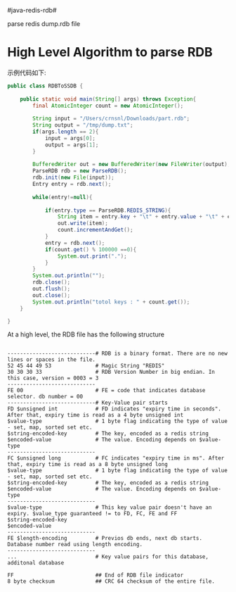 #java-redis-rdb#

parse redis dump.rdb file

High Level Algorithm to parse RDB
==========
示例代码如下:
```java
public class RDBToSSDB {
	
	public static void main(String[] args) throws Exception{
    	final AtomicInteger count = new AtomicInteger();
    	
        String input = "/Users/crnsnl/Downloads/part.rdb";
        String output = "/tmp/dump.txt";
        if(args.length == 2){
        	input = args[0];
        	output = args[1];
        }
        
        BufferedWriter out = new BufferedWriter(new FileWriter(output), 1024 * 1024);
        ParseRDB rdb = new ParseRDB();
        rdb.init(new File(input));
        Entry entry = rdb.next();
        
        while(entry!=null){
        	
        	if(entry.type == ParseRDB.REDIS_STRING){
        		String item = entry.key + "\t" + entry.value + "\t" + entry.expire + "\n";
        		out.write(item);
        		count.incrementAndGet();
        	}
            entry = rdb.next();
            if(count.get() % 100000 ==0){
            	System.out.print(".");
            }
        }
        System.out.println("");
        rdb.close();
        out.flush();
        out.close();
        System.out.println("totol keys : " + count.get());
	}

}
```


At a high level, the RDB file has the following structure
<pre><code>
----------------------------# RDB is a binary format. There are no new lines or spaces in the file.
52 45 44 49 53              # Magic String "REDIS"
30 30 30 33                 # RDB Version Number in big endian. In this case, version = 0003 = 3
----------------------------
FE 00                       # FE = code that indicates database selector. db number = 00
----------------------------# Key-Value pair starts
FD $unsigned int            # FD indicates "expiry time in seconds". After that, expiry time is read as a 4 byte unsigned int
$value-type                 # 1 byte flag indicating the type of value - set, map, sorted set etc.
$string-encoded-key         # The key, encoded as a redis string
$encoded-value              # The value. Encoding depends on $value-type
----------------------------
FC $unsigned long           # FC indicates "expiry time in ms". After that, expiry time is read as a 8 byte unsigned long
$value-type                 # 1 byte flag indicating the type of value - set, map, sorted set etc.
$string-encoded-key         # The key, encoded as a redis string
$encoded-value              # The value. Encoding depends on $value-type
----------------------------
$value-type                 # This key value pair doesn't have an expiry. $value_type guaranteed != to FD, FC, FE and FF
$string-encoded-key
$encoded-value
----------------------------
FE $length-encoding         # Previos db ends, next db starts. Database number read using length encoding.
----------------------------
...                         # Key value pairs for this database, additonal database
                            
FF                          ## End of RDB file indicator
8 byte checksum             ## CRC 64 checksum of the entire file.
</code></pre>
